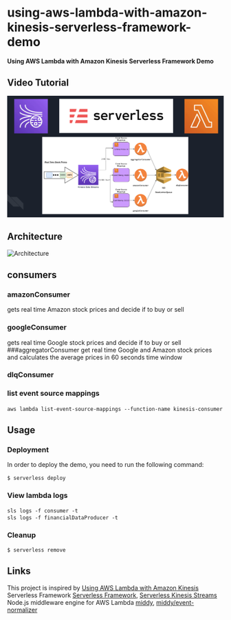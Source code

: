 # using-aws-lambda-with-amazon-kinesis-serverless-framework-demo
**Using AWS Lambda with Amazon Kinesis Serverless Framework Demo**
## Video Tutorial
[![AWS Kinesis to Lambda Tutorial in Nodejs using Serverless framework](assets/images/thumbnail.png)](https://youtu.be/t6h32ccBxdM)

## Architecture
![Architecture](assets/images/Scaling%20based%20on%20Amazon%20SQS%20-%20Diagram.jpg)

## consumers
### amazonConsumer
gets real time Amazon stock prices and decide if to buy or sell
### googleConsumer
gets real time Google stock prices and decide if to buy or sell
###aggregatorConsumer
get real time Google and Amazon stock prices and calculates the average prices in 60 seconds time window
### dlqConsumer
### list event source mappings
`aws lambda list-event-source-mappings --function-name kinesis-consumer`
## Usage
### Deployment
In order to deploy the demo, you need to run the following command:
```
$ serverless deploy
```
### View lambda logs
```
sls logs -f consumer -t
sls logs -f financialDataProducer -t
```
### Cleanup
```
$ serverless remove
```
## Links
This project is inspired by [Using AWS Lambda with Amazon Kinesis](https://docs.aws.amazon.com/lambda/latest/dg/with-kinesis.html)
\
Serverless Framework [Serverless Framework](https://www.serverless.com/framework/docs/getting-started), [Serverless Kinesis Streams](https://www.serverless.com/framework/docs/providers/aws/events/streams)
\
Node.js middleware engine for AWS Lambda [middy](https://middy.js.org/), [middy/event-normalizer](https://www.npmjs.com/package/@middy/event-normalizer)


